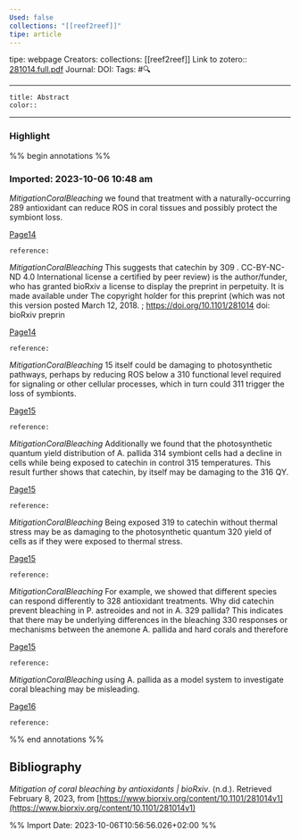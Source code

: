 ```yaml
---
Used: false
collections: "[[reef2reef]]"
tipe: article
---
```

tipe: webpage
Creators: 
collections: [[reef2reef]]
Link to zotero:: [281014.full.pdf](zotero://select/library/items/GS5QQNHX)
Journal: 
DOI: 
Tags: #🔍

---
```ad-note
title: Abstract
color:: 

```

---
### Highlight

%% begin annotations %%



### Imported: 2023-10-06 10:48 am

*MitigationCoralBleaching*
	we found that treatment with a naturally-occurring 289	 antioxidant can reduce ROS in coral tissues and possibly protect the symbiont loss. 
	
[Page14](zotero://open-pdf/library/items/GS5QQNHX?page=14&a=C4X454QP)
	
	
	
	reference:

*MitigationCoralBleaching*
	This suggests that catechin by 309	 . CC-BY-NC-ND 4.0 International license a certified by peer review) is the author/funder, who has granted bioRxiv a license to display the preprint in perpetuity. It is made available under The copyright holder for this preprint (which was not this version posted March 12, 2018. ; https://doi.org/10.1101/281014 doi: bioRxiv preprin 
	
[Page14](zotero://open-pdf/library/items/GS5QQNHX?page=14&a=7HW8IIW2)
	
	
	
	reference:

*MitigationCoralBleaching*
	15	 itself could be damaging to photosynthetic pathways, perhaps by reducing ROS below a 310	 functional level required for signaling or other cellular processes, which in turn could 311	 trigger the loss of symbionts. 
	
[Page15](zotero://open-pdf/library/items/GS5QQNHX?page=15&a=KV3LFZ74)
	
	
	
	reference:

*MitigationCoralBleaching*
	Additionally we found that the photosynthetic quantum yield distribution of A. pallida 314	 symbiont cells had a decline in cells while being exposed to catechin in control 315	 temperatures. This result further shows that catechin, by itself may be damaging to the 316	 QY. 
	
[Page15](zotero://open-pdf/library/items/GS5QQNHX?page=15&a=JSBSYCS9)
	
	
	
	reference:

*MitigationCoralBleaching*
	Being exposed 319	 to catechin without thermal stress may be as damaging to the photosynthetic quantum 320	 yield of cells as if they were exposed to thermal stress. 
	
[Page15](zotero://open-pdf/library/items/GS5QQNHX?page=15&a=GTDIYLLY)
	
	
	
	reference:

*MitigationCoralBleaching*
	For example, we showed that different species can respond differently to 328	 antioxidant treatments. Why did catechin prevent bleaching in P. astreoides and not in A. 329	 pallida? This indicates that there may be underlying differences in the bleaching 330	 responses or mechanisms between the anemone A. pallida and hard corals and therefore 
	
[Page15](zotero://open-pdf/library/items/GS5QQNHX?page=15&a=NAAR2Z9F)
	
	
	
	reference:

*MitigationCoralBleaching*
	using A. pallida as a model system to investigate coral bleaching may be misleading. 
	
[Page16](zotero://open-pdf/library/items/GS5QQNHX?page=16&a=BZNXMEZE)
	
	
	
	reference:


%% end annotations %%

## Bibliography

_Mitigation of coral bleaching by antioxidants | bioRxiv_. (n.d.). Retrieved February 8, 2023, from [https://www.biorxiv.org/content/10.1101/281014v1](https://www.biorxiv.org/content/10.1101/281014v1)

%% Import Date: 2023-10-06T10:56:56.026+02:00 %%

